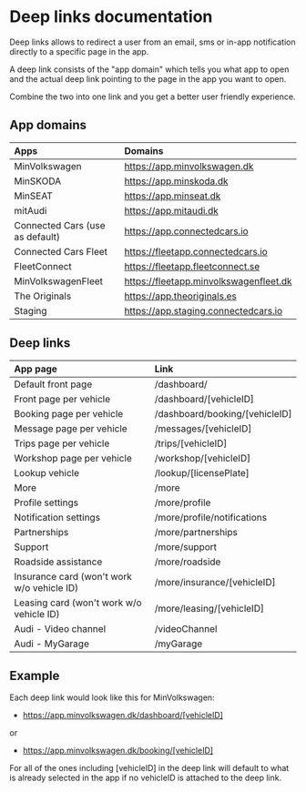 # Deep links documentation

Deep links allows to redirect a user from an email, sms or in-app notification directly to a specific page in the app.

A deep link consists of the "app domain" which tells you what app to open and the actual deep link pointing to the page in the app you want to open.

Combine the two into one link and you get a better user friendly experience.

## App domains

| Apps | Domains |
|:-----|:--------|
| MinVolkswagen | https://app.minvolkswagen.dk |
| MinSKODA | https://app.minskoda.dk |
| MinSEAT | https://app.minseat.dk |
| mitAudi | https://app.mitaudi.dk |
| Connected Cars (use as default) | https://app.connectedcars.io |
| Connected Cars Fleet | https://fleetapp.connectedcars.io |
| FleetConnect | https://fleetapp.fleetconnect.se |
| MinVolkswagenFleet | https://fleetapp.minvolkswagenfleet.dk |
| The Originals | https://app.theoriginals.es |
| Staging | https://app.staging.connectedcars.io |

## Deep links

| App page | Link |
|:---------|:-----|
| Default front page | /dashboard/ |
| Front page per vehicle | /dashboard/[vehicleID] |
| Booking page per vehicle | /dashboard/booking/[vehicleID] |
| Message page per vehicle | /messages/[vehicleID] |
| Trips page per vehicle | /trips/[vehicleID] |
| Workshop page per vehicle | /workshop/[vehicleID] |
| Lookup vehicle | /lookup/[licensePlate] |
| More | /more |
| Profile settings | /more/profile |
| Notification settings | /more/profile/notifications |
| Partnerships | /more/partnerships |
| Support | /more/support |
| Roadside assistance | /more/roadside |
| Insurance card (won't work w/o vehicle ID) | /more/insurance/[vehicleID] |
| Leasing card (won't work w/o vehicle ID) | /more/leasing/[vehicleID] |
| Audi - Video channel | /videoChannel |
| Audi - MyGarage | /myGarage |

## Example

Each deep link would look like this for MinVolkswagen:

- https://app.minvolkswagen.dk/dashboard/[vehicleID]

or

- https://app.minvolkswagen.dk/booking/[vehicleID]

For all of the ones including [vehicleID] in the deep link will default to what is already selected in the app if no vehicleID is attached to the deep link.
